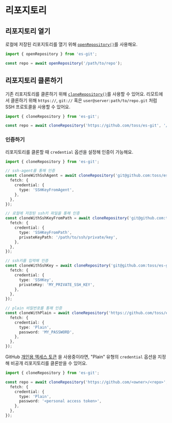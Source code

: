 # 리포지토리

## 리포지토리 열기

로컬에 저장된 리포지토리를 열기 위해 [`openRepository()`](../reference/functions/openRepository.md)를 사용해요.

```ts
import { openRepository } from 'es-git';

const repo = await openRepository('/path/to/repo');
```

## 리포지토리 클론하기

기존 리포지토리를 클론하기 위해 [`cloneRepository()`](../reference/functions/cloneRepository.md)를 사용할 수 있어요. 리모트에서 클론하기 위해 `https://`, `git://` 혹은 `user@server:path/to/repo.git` 처럼
SSH 프로토콜을 사용할 수 있어요.

```ts
import { cloneRepository } from 'es-git';

const repo = await cloneRepository('https://github.com/toss/es-git', '/path/to/clone');
```

### 인증하기

리포지토리를 클론할 때 `credential` 옵션을 설정해 인증이 가능해요.

```ts
import { cloneRepository } from 'es-git';

// ssh-agent를 통해 인증
const cloneWithSshAgent = await cloneRepository('git@github.com:toss/es-git', '.', {
  fetch: {
    credential: {
      type: 'SSHKeyFromAgent',
    },
  },
});

// 로컬에 저장된 ssh키 파일을 통해 인증
const cloneWithSshKeyFromPath = await cloneRepository('git@github.com:toss/es-git', '.', {
  fetch: {
    credential: {
      type: 'SSHKeyFromPath',
      privateKeyPath: '/path/to/ssh/private/key',
    },
  },
});

// ssh키를 입력해 인증
const cloneWithSshKey = await cloneRepository('git@github.com:toss/es-git', '.', {
  fetch: {
    credential: {
      type: 'SSHKey',
      privateKey: 'MY_PRIVATE_SSH_KEY',
    },
  },
});

// plain 비밀번호를 통해 인증
const cloneWithPlain = await cloneRepository('https://github.com/toss/es-git', '.', {
  fetch: {
    credential: {
      type: 'Plain',
      password: 'MY_PASSWORD',
    },
  },
});
```

GitHub [개인용 액세스 토큰](https://docs.github.com/ko/authentication/keeping-your-account-and-data-secure/managing-your-personal-access-tokens)
을 사용중이라면, "Plain" 유형의 `credential` 옵션을 지정해 비공개 리포지토리를 클론받을 수 있어요.

```ts
import { cloneRepository } from 'es-git';

const repo = await cloneRepository('https://github.com/<owner>/<repo>', '.', {
  fetch: {
    credential: {
      type: 'Plain',
      password: '<personal access token>',
    },
  },
});
```
